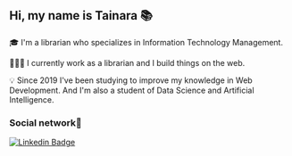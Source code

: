 ## Hi, my name is Tainara 📚

  🎓 I'm a librarian who specializes in Information Technology Management.

  👩🏽‍💻 I currently work as a librarian and I build things on the web.

  💡 Since 2019 I've been studying to improve my knowledge in Web Development. And I'm also a student of Data Science and Artificial Intelligence.

  ### Social network🤝

  [![Linkedin Badge](https://img.shields.io/badge/-LinkedIn-blue?style=flat-square&logo=Linkedin&logoColor=white&link=https://www.linkedin.com/in/tainara-almeida-b139461b1/)](https://www.linkedin.com/in/tainara-almeida-b139461b1/)
